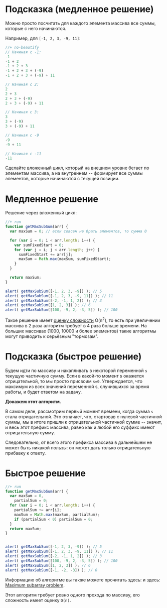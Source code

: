 # Подсказка (медленное решение)
Можно просто посчитать для каждого элемента массива все суммы, которые с него начинаются.

Например, для `[-1, 2, 3, -9, 11]`:

```js
//+ no-beautify
// Начиная с -1:
-1
-1 + 2
-1 + 2 + 3
-1 + 2 + 3 + (-9)
-1 + 2 + 3 + (-9) + 11

// Начиная с 2:
2
2 + 3
2 + 3 + (-9)
2 + 3 + (-9) + 11

// Начиная с 3:
3
3 + (-9)
3 + (-9) + 11

// Начиная с -9
-9
-9 + 11

// Начиная с -11
-11
```

Сделайте вложенный цикл, который на внешнем уровне бегает по элементам массива, а на внутреннем -- формирует все суммы элементов, которые начинаются с текущей позиции.

# Медленное решение

Решение через вложенный цикл:

```js
//+ run
function getMaxSubSum(arr) {
  var maxSum = 0; // если совсем не брать элементов, то сумма 0

  for (var i = 0; i < arr.length; i++) {
    var sumFixedStart = 0;
    for (var j = i; j < arr.length; j++) {
      sumFixedStart += arr[j];
      maxSum = Math.max(maxSum, sumFixedStart);
    }
  }

  return maxSum;
}

alert( getMaxSubSum([-1, 2, 3, -9]) ); // 5
alert( getMaxSubSum([-1, 2, 3, -9, 11]) ); // 11
alert( getMaxSubSum([-2, -1, 1, 2]) ); // 3
alert( getMaxSubSum([1, 2, 3]) ); // 6
alert( getMaxSubSum([100, -9, 2, -3, 5]) ); // 100
```

Такое решение имеет [оценку сложности](http://ru.wikipedia.org/wiki/%C2%ABO%C2%BB_%D0%B1%D0%BE%D0%BB%D1%8C%D1%88%D0%BE%D0%B5_%D0%B8_%C2%ABo%C2%BB_%D0%BC%D0%B0%D0%BB%D0%BE%D0%B5) O(n<sup>2</sup>), то есть при увеличении массива в 2 раза алгоритм требует в 4 раза больше времени. На больших массивах (1000, 10000 и более элементов) такие алгоритмы могут приводить к серьёзным "тормозам".

# Подсказка (быстрое решение)

Будем идти по массиву и накапливать в некоторой переменной `s` текущую частичную сумму. Если в какой-то момент s окажется отрицательной, то мы просто присвоим `s=0`. Утверждается, что максимум из всех значений переменной s, случившихся за время работы, и будет ответом на задачу.

**Докажем этот алгоритм.**

В самом деле, рассмотрим первый момент времени, когда сумма `s` стала отрицательной. Это означает, что, стартовав с нулевой частичной суммы, мы в итоге пришли к отрицательной частичной сумме -- значит, и весь этот префикс массива, равно как и любой его суффикс имеют отрицательную сумму.

Следовательно, от всего этого префикса массива в дальнейшем не может быть никакой пользы: он может дать только отрицательную прибавку к ответу.

# Быстрое решение

```js
//+ run
function getMaxSubSum(arr) {
  var maxSum = 0,
    partialSum = 0;
  for (var i = 0; i < arr.length; i++) {
    partialSum += arr[i];
    maxSum = Math.max(maxSum, partialSum);
    if (partialSum < 0) partialSum = 0;
  }
  return maxSum;
}


alert( getMaxSubSum([-1, 2, 3, -9]) ); // 5
alert( getMaxSubSum([-1, 2, 3, -9, 11]) ); // 11
alert( getMaxSubSum([-2, -1, 1, 2]) ); // 3
alert( getMaxSubSum([100, -9, 2, -3, 5]) ); // 100
alert( getMaxSubSum([1, 2, 3]) ); // 6
alert( getMaxSubSum([-1, -2, -3]) ); // 0
```

Информацию об алгоритме вы также можете прочитать здесь: [](http://e-maxx.ru/algo/maximum_average_segment) и здесь: [Maximum subarray problem](http://en.wikipedia.org/wiki/Maximum_subarray_problem).

Этот алгоритм требует ровно одного прохода по массиву, его сложность имеет оценку `O(n)`.